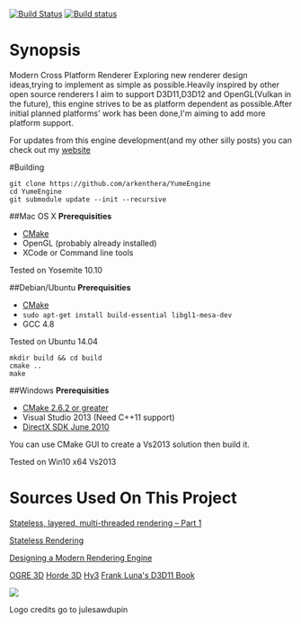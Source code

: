 [![Build Status](https://travis-ci.org/arkenthera/YumeEngine.svg?branch=master)](https://travis-ci.org/arkenthera/YumeEngine)
[![Build status](https://ci.appveyor.com/api/projects/status/w0lrpofmuuycgjso?svg=true)](https://ci.appveyor.com/project/arkenthera/yumeengine)
# Synopsis
Modern Cross Platform Renderer
Exploring new renderer design ideas,trying to implement as simple as possible.Heavily inspired by other open source renderers I aim to support D3D11,D3D12 and OpenGL(Vulkan in the future), this engine strives to be as platform dependent as possible.After initial planned platforms' work has been done,I'm aiming to add more platform support.

For updates from this engine development(and my other silly posts) you can check out my <a href="http://arkenthera.github.io">website</a>

#Building

```
git clone https://github.com/arkenthera/YumeEngine
cd YumeEngine
git submodule update --init --recursive
```

##Mac OS X
<b>Prerequisities</b>
- [CMake](http://www.cmake.org)
- OpenGL (probably already installed)
- XCode or Command line tools


Tested on Yosemite 10.10

##Debian/Ubuntu
<b>Prerequisities</b>
- [CMake](http://www.cmake.org)
- ```sudo apt-get install build-essential libgl1-mesa-dev```
- GCC 4.8

Tested on Ubuntu 14.04

```
mkdir build && cd build
cmake ..
make
```

##Windows
<b>Prerequisities</b>

- <a href="http://www.cmake.org/">CMake 2.6.2 or greater</a>
- Visual Studio 2013 (Need C++11 support)
- <a href="http://www.microsoft.com/en-us/download/details.aspx?id=6812">DirectX SDK June 2010</a>

You can use CMake GUI to create a Vs2013 solution then build it.

Tested on Win10 x64 Vs2013

# **Sources Used On This Project**

[Stateless, layered, multi-threaded rendering – Part 1](http://blog.molecular-matters.com/2014/11/06/stateless-layered-multi-threaded-rendering-part-1/ "Stateless, layered, multi-threaded rendering – Part 1")

[Stateless Rendering](http://jendrikillner.bitbucket.org/blog/blog/stateless_rendering/ "Stateless Rendering")

[Designing a Modern Rendering Engine](https://www.cg.tuwien.ac.at/research/publications/2007/bauchinger-2007-mre/bauchinger-2007-mre-Thesis.pdf "Designing a Modern Rendering Engine")

[OGRE 3D](http://www.ogre3d.org/)
[Horde 3D](http://www.horde3d.org/)
[Hy3](https://hieroglyph3.codeplex.com/)
[Frank Luna's D3D11 Book](http://www.amazon.com/Introduction-3D-Game-Programming-DirectX/dp/1936420228)

<img src = "http://i.imgur.com/mPVCTYw.png" />

Logo credits go to julesawdupin
